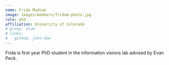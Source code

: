```yaml
---
name: Frida Mudsam
image: images/members/fridam-photo.jpg
role: phd
affiliation: University of Colorado
# group: alum
# links:
#   github: john-doe
---
```


Frida is first year PhD student in the information visions lab advised by Evan Peck.
